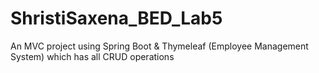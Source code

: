 # ShristiSaxena_BED_Lab5
An MVC project using Spring Boot &amp; Thymeleaf (Employee Management System) which has all CRUD operations
